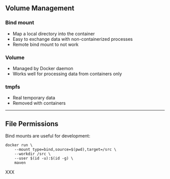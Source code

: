 ## Volume Management

### Bind mount

- Map a local directory into the container
- Easy to exchange data with non-containerized processes
- Remote bind mount to not work

### Volume

- Managed by Docker daemon
- Works well for processing data from containers only

### tmpfs

- Real temporary data
- Removed with containers

---

## File Permissions

Bind mounts are useful for development:

```
docker run \
    --mount type=bind,source=$(pwd),target=/src \
    --workdir /src \
    --user $(id -u):$(id -g) \
    maven
```

XXX